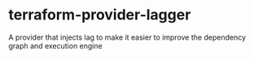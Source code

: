 # terraform-provider-lagger
A provider that injects lag to make it easier to improve the dependency graph and execution engine 
